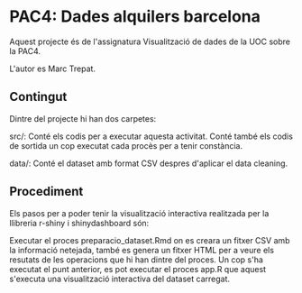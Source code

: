 # PAC4: Dades alquilers barcelona

Aquest projecte és de l'assignatura Visualització de dades de la UOC sobre la PAC4.

L'autor es Marc Trepat.

## Contingut
Dintre del projecte hi han dos carpetes:

src/: Conté els codis per a executar aquesta activitat. Conté també els codis de sortida un cop executat cada procès per a tenir constància.

data/: Conté el dataset amb format CSV despres d'aplicar el data cleaning.

## Procediment
Els pasos per a poder tenir la visualització interactiva realitzada per la llibreria r-shiny i shinydashboard són:

Executar el proces preparacio_dataset.Rmd on es creara un fitxer CSV amb la informació netejada, també es genera un fitxer HTML per a veure els resutats de les operacions que hi han dintre del proces.
Un cop s'ha executat el punt anterior, es pot executar el proces app.R que aquest s'executa una visualització interactiva del dataset carregat.